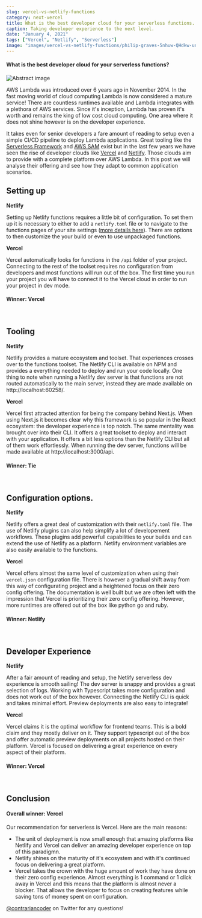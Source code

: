 ```yaml
---
slug: vercel-vs-netlify-functions
category: next-vercel
title: What is the best developer cloud for your serverless functions.
caption: Taking developer experience to the next level.
date: "January 4, 2021"
tags: ["Vercel", "Netlify", "Serverless"]
image: "images/vercel-vs-netlify-functions/philip-graves-5nhuw-QHdkw-unsplash.jpg"
---
```


#### **What is the best developer cloud for your serverless functions?**

![Abstract image](images/vercel-vs-netlify-functions/philip-graves-5nhuw-QHdkw-unsplash.jpg)

AWS Lambda was introduced over 6 years ago in November 2014. In the fast moving
world of cloud computing Lambda is now considered a mature service! There are
countless runtimes available and Lambda integrates with a plethora of AWS
services. Since it's inception, Lambda has proven it's worth and remains the
king of low cost cloud computing. One area where it does not shine however is on
the developer experience.

It takes even for senior developers a fare amount of reading to setup even a
simple CI/CD pipeline to deploy Lambda applications. Great tooling like the
[Serverless Framework](https://www.serverless.com/) and
[AWS SAM](https://docs.aws.amazon.com/serverless-application-model/latest/developerguide/sam-specification.html)
exist but in the last few years we have seen the rise of developer clouds like
[Vercel](https://vercel.com/l) and [Netlify](https://www.netlify.com/). Those
clouds aim to provide with a complete platform over AWS Lambda. In this post we
will analyse their offering and see how they adapt to common application
scenarios.

## Setting up

**Netlify**

Setting up Netlify functions requires a little bit of configuration. To set them
up it is necessary to either to add a `netlify.toml` file or to navigate to the
functions pages of your site settings
([more details here](https://docs.netlify.com/functions/overview/)). There are
options to then customize the your build or even to use unpackaged functions.

**Vercel**

Vercel automatically looks for functions in the `/api` folder of your project.
Connecting to the rest of the toolset requires no configuration from developers
and most functions will run out of the box. The first time you run your project
you will have to connect it to the Vercel cloud in order to run your project in
dev mode.

#### **Winner:** Vercel

<br/>

## Tooling

**Netlify**

Netlify provides a mature ecosystem and toolset. That experiences crosses over
to the functions toolset. The Netlify CLI is available on NPM and provides a
everything needed to deploy and run your code locally. One thing to note when
running a Netlify dev server is that functions are not routed automatically to
the main server, instead they are made available on http://localhost:60258/.

**Vercel**

Vercel first attracted attention for being the company behind Next.js. When
using Next.js it becomes clear why this framework is so popular in the React
ecosystem: the developer experience is top notch. The same mentality was brought
over into their CLI. It offers a great toolset to deploy and interact with your
application. It offers a bit less options than the Netlify CLI but all of them
work effortlessly. When running the dev server, functions will be made available
at http://localhost:3000/api.

#### **Winner:** Tie

<br/>

## Configuration options.

**Netlify**

Netlify offers a great deal of customization with their `netlify.toml` file. The
use of Netlify plugins can also help simplify a lot of developement workflows.
These plugins add powerfull capabilities to your builds and can extend the use
of Netlify as a platform. Netlify environment variables are also easily
available to the functions.

**Vercel**

Vercel offers almost the same level of customization when using their
`vercel.json` configuration file. There is however a gradual shift away from
this way of configurating project and a heightened focus on their zero config
offering. The documentation is well built but we are often left with the
impression that Vercel is prioritizing their zero config offering. However, more
runtimes are offered out of the box like python go and ruby.

#### **Winner:** Netlify

<br/>

## Developer Experience

**Netlify**

After a fair amount of reading and setup, the Netlify serverless dev experience
is smooth sailing! The dev server is snappy and provides a great selection of
logs. Working with Typescript takes more configuration and does not work out of
the box however. Connecting the Netlify CLI is quick and takes minimal effort.
Preview deployments are also easy to integrate!

**Vercel**

Vercel claims it is the optimal workflow for frontend teams. This is a bold
claim and they mostly deliver on it. They support typescript out of the box and
offer automatic preview deployments on all projects hosted on their platform.
Vercel is focused on delivering a great experience on every aspect of their
platform.

#### **Winner:** Vercel

<br/>

## Conclusion

#### **Overall winner:** Vercel

Our recommendation for serverless is Vercel. Here are the main reasons:

- The unit of deployment is now small enough that amazing platforms like Netlify
  and Vercel can deliver an amazing developer experience on top of this
  paradigmn.
- Netlify shines on the maturity of it's ecosystem and with it's continued focus
  on delivering a great platform.
- Vercel takes the crown with the huge amount of work they have done on their
  zero config experience. Almost everything is 1 command or 1 click away in
  Vercel and this means that the platform is almost never a blocker. That allows
  the developer to focus on creating features while saving tons of money spent
  on configuration.

[@contrariancoder](https://twitter.com/contrariancoder) on Twitter for any
questions!
